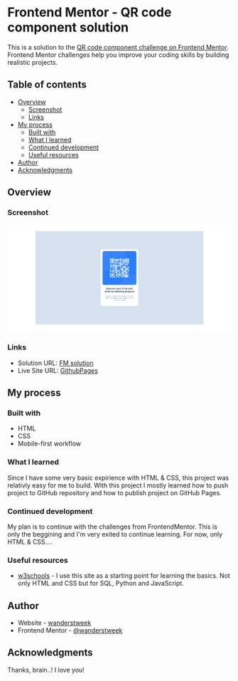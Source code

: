 # Frontend Mentor - QR code component solution

This is a solution to the [QR code component challenge on Frontend Mentor](https://www.frontendmentor.io/challenges/qr-code-component-iux_sIO_H). Frontend Mentor challenges help you improve your coding skills by building realistic projects.

## Table of contents

- [Overview](#overview)
  - [Screenshot](#screenshot)
  - [Links](#links)
- [My process](#my-process)
  - [Built with](#built-with)
  - [What I learned](#what-i-learned)
  - [Continued development](#continued-development)
  - [Useful resources](#useful-resources)
- [Author](#author)
- [Acknowledgments](#acknowledgments)


## Overview

### Screenshot

![](./images/qr_screenshot.png)

### Links

- Solution URL: [FM solution](https://www.frontendmentor.io/solutions/basic-html-and-css-ewAPZFOARc)
- Live Site URL: [GithubPages](https://wanderstweek.github.io/qr-code/)

## My process

### Built with

- HTML
- CSS
- Mobile-first workflow

### What I learned

Since I have some very basic expirience with HTML & CSS, this project was relativly easy for me to build. With this project I mostly learned how to push project to GitHub repository and how to publish project on GitHub Pages.


### Continued development

My plan is to continue with the challenges from FrontendMentor. This is only the beggining and I'm very exited to continue learning. For now, only HTML & CSS....


### Useful resources

- [w3schools](https://www.w3schools.com) - I use this site as a starting point for learning the basics. Not only HTML and CSS but for SQL, Python and JavaScript.  


## Author

- Website - [wanderstweek](https://wanderstweek.github.io/qr-code/)
- Frontend Mentor - [@wanderstweek](https://www.frontendmentor.io/profile/wanderstweek)


## Acknowledgments

Thanks, brain..! I love you!
